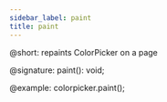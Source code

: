 ```yaml
---
sidebar_label: paint
title: paint
---          
```


@short: repaints ColorPicker on a page

@signature: paint(): void;

@example:
colorpicker.paint();
